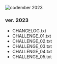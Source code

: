 ![codember 2023](https://pbs.twimg.com/card_img/1760982181952753664/wUHDmhG3?format=jpg&name=small)

### ver. 2023

- CHANGELOG.txt
- CHALLENGE_01.txt
- CHALLENGE_02.txt
- CHALLENGE_03.txt
- CHALLENGE_04.txt
- CHALLENGE_05.txt 

			

